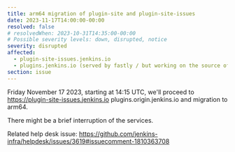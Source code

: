 ```yaml
---
title: arm64 migration of plugin-site and plugin-site-issues
date: 2023-11-17T14:00:00-00:00
resolved: false
# resolvedWhen: 2023-10-31T14:35:00-00:00
# Possible severity levels: down, disrupted, notice
severity: disrupted
affected:
  - plugin-site-issues.jenkins.io
  - plugins.jenkins.io (served by fastly / but working on the source of truth)
section: issue
---
```


Friday November 17 2023, starting at 14:15 UTC, we'll proceed to https://plugin-site-issues.jenkins.io plugins.origin.jenkins.io and migration to arm64.

There might be a brief interruption of the services.

Related help desk issue: https://github.com/jenkins-infra/helpdesk/issues/3619#issuecomment-1810363708
